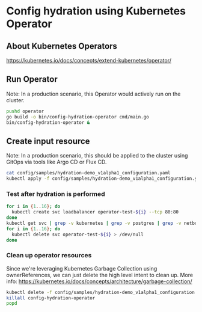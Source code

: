 # Config hydration using Kubernetes Operator

## About Kubernetes Operators

<https://kubernetes.io/docs/concepts/extend-kubernetes/operator/>

## Run Operator

Note: In a production scenario, this Operator would actively run on the cluster.

```bash
pushd operator
go build -o bin/config-hydration-operator cmd/main.go
bin/config-hydration-operator &
```

## Create input resource

Note: In a production scenario, this should be applied to the cluster using GitOps via tools like Argo CD or Flux CD.

```bash
cat config/samples/hydration-demo_v1alpha1_configuration.yaml
kubectl apply -f config/samples/hydration-demo_v1alpha1_configuration.yaml
```

### Test after hydration is performed

```bash
for i in {1..16}; do
  kubectl create svc loadbalancer operator-test-${i} --tcp 80:80
done
kubectl get svc | grep -v kubernetes | grep -v postgres | grep -v netbox
for i in {1..16}; do
  kubectl delete svc operator-test-${i} > /dev/null
done
```

### Clean up operator resources

Since we're leveraging Kubernetes Garbage Collection using ownerReferences, we can just delete the high level intent to clean up. More info: <https://kubernetes.io/docs/concepts/architecture/garbage-collection/>

```bash
kubectl delete -f config/samples/hydration-demo_v1alpha1_configuration.yaml
killall config-hydration-operator
popd
```
